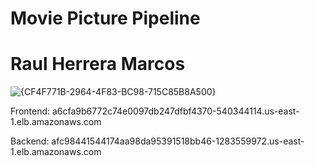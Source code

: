 # Movie Picture Pipeline
# Raul Herrera Marcos

![{CF4F771B-2964-4F83-BC98-715C85B8A500}](https://github.com/user-attachments/assets/cfdeb05c-a641-44cb-bcbe-5e56635cee86)
<p>Frontend: a6cfa9b6772c74e0097db247dfbf4370-540344114.us-east-1.elb.amazonaws.com</p>
<p>Backend: afc98441544174aa98da95391518bb46-1283559972.us-east-1.elb.amazonaws.com</p>
